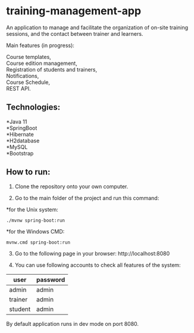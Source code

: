 # training-management-app
An application to manage and facilitate the organization of on-site
training sessions, and the contact between trainer and learners.

Main features (in progress):  
  
Course templates,  
Course edition management,  
Registration of students and trainers,  
Notifications,  
Course Schedule,  
REST API.

## Technologies:

*Java 11  
*SpringBoot  
*Hibernate  
*H2database  
*MySQL  
*Bootstrap

## How to run:

1. Clone the repository onto your own computer.

2. Go to the main folder of the project and run this command:
   
*for the Unix system:
```
./mvnw spring-boot:run
```
   
*for the Windows CMD:

```
mvnw.cmd spring-boot:run
```

3. Go to the following page in your browser: http://localhost:8080

4. You can use following accounts to check all features of the system:

| user  |  password |
| ------------- | ------------- |
| admin  | admin  |
| trainer  | admin  |
| student  | admin  |

By default application runs in dev mode on port 8080.

